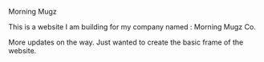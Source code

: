 Morning Mugz

This is a website I am building for my company named : Morning Mugz Co.

More updates on the way. Just wanted to create the basic frame of the website.